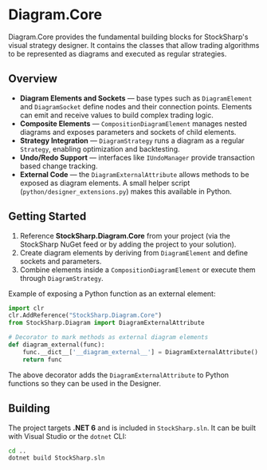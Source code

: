 # Diagram.Core

Diagram.Core provides the fundamental building blocks for StockSharp's visual strategy designer. It contains the classes that allow trading algorithms to be represented as diagrams and executed as regular strategies.

## Overview

- **Diagram Elements and Sockets** — base types such as `DiagramElement` and `DiagramSocket` define nodes and their connection points. Elements can emit and receive values to build complex trading logic.
- **Composite Elements** — `CompositionDiagramElement` manages nested diagrams and exposes parameters and sockets of child elements.
- **Strategy Integration** — `DiagramStrategy` runs a diagram as a regular `Strategy`, enabling optimization and backtesting.
- **Undo/Redo Support** — interfaces like `IUndoManager` provide transaction based change tracking.
- **External Code** — the `DiagramExternalAttribute` allows methods to be exposed as diagram elements. A small helper script (`python/designer_extensions.py`) makes this available in Python.

## Getting Started

1. Reference **StockSharp.Diagram.Core** from your project (via the StockSharp NuGet feed or by adding the project to your solution).
2. Create diagram elements by deriving from `DiagramElement` and define sockets and parameters.
3. Combine elements inside a `CompositionDiagramElement` or execute them through `DiagramStrategy`.

Example of exposing a Python function as an external element:

```python
import clr
clr.AddReference("StockSharp.Diagram.Core")
from StockSharp.Diagram import DiagramExternalAttribute

# Decorator to mark methods as external diagram elements
def diagram_external(func):
    func.__dict__['__diagram_external__'] = DiagramExternalAttribute()
    return func
```

The above decorator adds the `DiagramExternalAttribute` to Python functions so they can be used in the Designer.

## Building

The project targets **.NET 6** and is included in `StockSharp.sln`. It can be built with Visual Studio or the `dotnet` CLI:

```bash
cd ..
dotnet build StockSharp.sln
```

